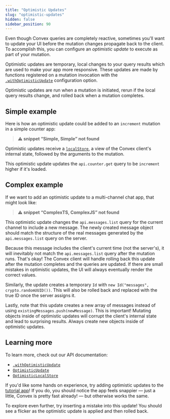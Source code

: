 ```yaml
---
title: "Optimistic Updates"
slug: "optimistic-updates"
hidden: false
sidebar_position: 90
---
```





Even though Convex queries are completely reactive, sometimes you'll want to
update your UI before the mutation changes propagate back to the client. To
accomplish this, you can configure an _optimistic update_ to execute as part of
your mutation.

Optimistic updates are temporary, local changes to your query results which are
used to make your app more responsive. These updates are made by functions
registered on a mutation invocation with the
[`.withOptimisticUpdate`](/api/interfaces/react.ReactMutation#withoptimisticupdate)
configuration option.

Optimistic updates are run when a mutation is initiated, rerun if the local
query results change, and rolled back when a mutation completes.

## Simple example

Here is how an optimistic update could be added to an `increment` mutation in a
simple counter app:

> **⚠ snippet “Simple, Simple” not found**

Optimistic updates receive a
[`localStore`](/api/interfaces/browser.OptimisticLocalStore), a view of the
Convex client's internal state, followed by the arguments to the mutation.

This optimistic update updates the `api.counter.get` query to be `increment`
higher if it's loaded.

## Complex example

If we want to add an optimistic update to a multi-channel chat app, that might
look like:

> **⚠ snippet “ComplexTS, ComplexJS” not found**

This optimistic update changes the `api.messages.list` query for the current
channel to include a new message. The newly created message object should match
the structure of the real messages generated by the `api.messages.list` query on
the server.

Because this message includes the client's current time (not the server's), it
will inevitably not match the `api.messages.list` query after the mutation runs.
That's okay! The Convex client will handle rolling back this update after the
mutation completes and the queries are updated. If there are small mistakes in
optimistic updates, the UI will always eventually render the correct values.

Similarly, the update creates a temporary `Id` with
`new Id("messages", crypto.randomUUID())`. This will also be rolled back and
replaced with the true ID once the server assigns it.

Lastly, note that this update creates a new array of messages instead of using
`existingMessages.push(newMessage)`. This is important! Mutating objects inside
of optimistic updates will corrupt the client's internal state and lead to
surprising results. Always create new objects inside of optimistic updates.

## Learning more

To learn more, check out our API documentation:

- [`.withOptimisticUpdate`](/api/interfaces/react.ReactMutation#withoptimisticupdate)
- [`OptimisticUpdate`](/api/modules/browser#optimisticupdate)
- [`OptimisticLocalStore`](/api/interfaces/browser.OptimisticLocalStore)

If you'd like some hands on experience, try adding optimistic updates to the
[tutorial app](https://github.com/get-convex/convex-tutorial)! If you do, you
should notice the app feels snappier — just a little, Convex is pretty fast
already! — but otherwise works the same.

To explore even further, try inserting a mistake into this update! You should
see a flicker as the optimistic update is applied and then rolled back.
